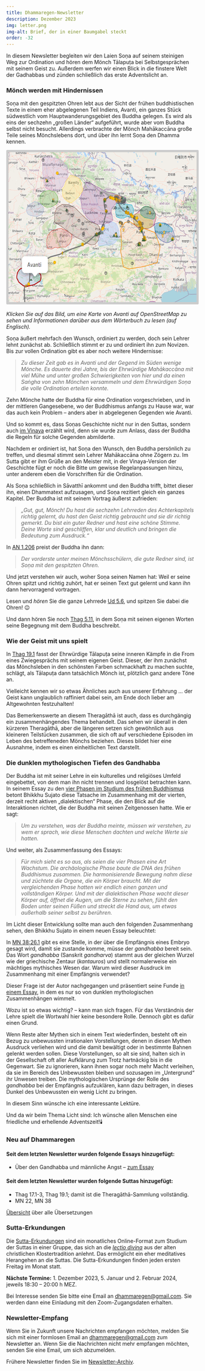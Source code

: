 ```yaml
---
title: Dhammaregen-Newsletter
description: Dezember 2023
img: letter.png
img-alt: Brief, der in einer Baumgabel steckt
order: -32
---
```


In diesem Newsletter begleiten wir den Laien Soṇa auf seinem steinigen Weg zur Ordination und hören dem Mönch Tālapuṭa bei Selbstgesprächen mit seinem Geist zu. Außerdem werfen wir einen Blick in die finstere Welt der Gadhabbas und zünden schließlich das erste Adventslicht an.

### Mönch werden mit Hindernissen

Soṇa mit den gespitzten Ohren lebt aus der Sicht der frühen buddhistischen Texte in einem eher abgelegenen Teil Indiens, Avanti, ein ganzes Stück südwestlich vom Hauptwanderungsgebiet des Buddha gelegen. Es wird als eins der sechzehn „großen Länder“ aufgeführt, wurde aber vom Buddha selbst nicht besucht. Allerdings verbrachte der Mönch Mahākaccāna große Teile seines Mönchslebens dort, und über ihn lernt Soṇa den Dhamma kennen. 

<a title="Klick zu Karte und Info über Avanti" href="https://suttacentral.net/define/avanti?lang=de" target="_blank"><img alt="Karte von Indien mit Avanti" style="padding: 0.4em; border-radius: 0.2em; background: #cccccc; height: 400px;" src="img/avanti.png"></a>

*Klicken Sie auf das Bild, um eine Karte von Avanti auf OpenStreetMap zu sehen und Informationen darüber aus dem Wörterbuch zu lesen (auf Englisch).*

Soṇa äußert mehrfach den Wunsch, ordiniert zu werden, doch sein Lehrer lehnt zunächst ab. Schließlich stimmt er zu und ordiniert ihn zum Novizen. Bis zur vollen Ordination gibt es aber noch weitere Hindernisse:

>*Zu dieser Zeit gab es in Avanti und der Gegend im Süden wenige Mönche. Es dauerte drei Jahre, bis der Ehrwürdige Mahākaccāna mit viel Mühe und unter großen Schwierigkeiten von hier und da einen Saṅgha von zehn Mönchen versammeln und dem Ehrwürdigen Soṇa die volle Ordination erteilen konnte.*

Zehn Mönche hatte der Buddha für eine Ordination vorgeschrieben, und in der mittleren Gangesebene, wo der Buddhismus anfangs zu Hause war, war das auch kein Problem – anders aber in abgelegenen Gegenden wie Avanti.

Und so kommt es, dass Soṇas Geschichte nicht nur in den Suttas, sondern auch [im Vinaya](https://suttacentral.net/pli-tv-kd5/de/maitrimurti-traetow?lang=de&reference=main&highlight=true#11) erzählt wird, denn sie wurde zum Anlass, dass der Buddha die Regeln für solche Gegenden abmilderte.

Nachdem er ordiniert ist, hat Soṇa den Wunsch, den Buddha persönlich zu treffen, und diesmal stimmt sein Lehrer Mahākaccāna ohne Zögern zu. Im Sutta gibt er ihm Grüße an den Meister mit, in der Vinaya-Version der Geschichte fügt er noch die Bitte um gewisse Regelanpassungen hinzu, unter anderem eben die Vorschriften für die Ordination.

Als Soṇa schließlich in Sāvatthī ankommt und den Buddha trifft, bittet dieser ihn, einen Dhammatext aufzusagen, und Soṇa rezitiert gleich ein ganzes Kapitel. Der Buddha ist mit seinem Vortrag äußerst zufrieden:

>*„Gut, gut, Mönch! Du hast die sechzehn Lehrreden des Achterkapitels richtig gelernt, du hast den Geist richtig gebraucht und sie dir richtig gemerkt. Du bist ein guter Redner und hast eine schöne Stimme. Deine Worte sind geschliffen, klar und deutlich und bringen die Bedeutung zum Ausdruck.“*

In [AN 1.206](#/sutta/an1.206/de/sabbamitta) preist der Buddha ihn dann:

>*Der vorderste unter meinen Mönchsschülern, die gute Redner sind, ist Soṇa mit den gespitzten Ohren.*

Und jetzt verstehen wir auch, woher Soṇa seinen Namen hat: Weil er seine Ohren spitzt und richtig zuhört, hat er seinen Text gut gelernt und kann ihn dann hervorragend vortragen.

Lesen und *hören* Sie die ganze Lehrrede [Ud 5.6](#/sutta/ud5.6/de/sabbamitta), und spitzen Sie dabei die Ohren! 😉

Und dann hören Sie noch [Thag 5.11](#/sutta/thag5.11/de/sabbamitta), in dem Soṇa mit seinen eigenen Worten seine Begegnung mit dem Buddha beschreibt.

### Wie der Geist mit uns spielt

In [Thag 19.1](#/sutta/thag19.1/de/sabbamitta) fasst der Ehrwürdige Tālapuṭa seine inneren Kämpfe in die From eines Zwiegesprächs mit seinem eigenen Geist. Dieser, der ihm zunächst das Mönchsleben in den schönsten Farben schmackhaft zu machen suchte, schlägt, als Tālapuṭa dann tatsächlich Mönch ist, plötzlich ganz andere Töne an.

Vielleicht kennen wir so etwas Ähnliches auch aus unserer Erfahrung … der Geist kann unglaublich raffiniert dabei sein, am Ende doch lieber am Altgewohnten festzuhalten!

Das Bemerkenswerte an diesem Theragāthā ist auch, dass es durchgängig ein zusammenhängendes Thema behandelt. Das sehen wir überall in den kürzeren Theragāthā, aber die längeren setzen sich gewöhnlich aus kleineren Teilstücken zusammen, die sich oft auf verschiedene Episoden im Leben des betreffeneden Mönchs beziehen. Dieses bildet hier eine Ausnahme, indem es einen einheitlichen Text darstellt.

### Die dunklen mythologischen Tiefen des Gandhabba

Der Buddha ist mit seiner Lehre in ein kulturelles und religiöses Umfeld eingebettet, von dem man ihn nicht trennen und losgelöst betrachten kann. In seinem Essay zu den [vier Phasen im Studium des frühen Buddhismus](#/wiki/buddhismuskunde/phasen) betont Bhikkhu Sujato diese Tatsache im Zusammenhang mit der vierten, derzeit recht aktiven „dialektischen“ Phase, die den Blick auf die Interaktionen richtet, die der Buddha mit seinen Zeitgenossen hatte. Wie er sagt:

>*Um zu verstehen, was der Buddha meinte, müssen wir verstehen, zu wem er sprach, wie diese Menschen dachten und welche Werte sie hatten.*

Und weiter, als Zusammenfassung des Essays:

>*Für mich sieht es so aus, als seien die vier Phasen eine Art Wachstum. Die archäologische Phase baute die DNA des frühen Buddhismus zusammen. Die harmonisierende Bewegung nahm diese und züchtete die Organe, die ein Körper braucht. Mit der vergleichenden Phase hatten wir endlich einen ganzen und vollständigen Körper. Und mit der dialektischen Phase wacht dieser Körper auf, öffnet die Augen, um die Sterne zu sehen, fühlt den Boden unter seinen Füßen und streckt die Hand aus, um etwas außerhalb seiner selbst zu berühren.*

Im Licht dieser Entwicklung sollte man auch den folgenden Zusammenhang sehen, den Bhikkhu Sujato in einem neuen Essay beleuchtet:

In [MN 38:26.1](#/sutta/mn38:26.1/de/sabbamitta) gibt es eine Stelle, in der über die Empfängnis eines Embryo gesagt wird, damit sie zustande komme, müsse der *gandhabba* bereit sein. Das Wort *gandhabba* (Sanskrit *gandharva*) stammt aus der gleichen Wurzel wie der griechische Zentaur (*kantauros*) und stellt normalerweise ein mächtiges mythisches Wesen dar. Warum wird dieser Ausdruck im Zusammenhang mit einer Empfängnis verwendet?

Dieser Frage ist der Autor nachgegangen und präsentiert seine Funde [in einem Essay](#/wiki/mythologie/gandhabba2), in dem es nur so von dunklen mythologischen Zusammenhängen wimmelt.

Wozu ist so etwas wichtig? – kann man sich fragen. Für das Verständnis der Lehre spielt die Wortwahl hier keine besondere Rolle. Dennoch gibt es dafür einen Grund.

Wenn Reste alter Mythen sich in einem Text wiederfinden, besteht oft ein Bezug zu unbewussten irrationalen Vorstellungen, denen in diesen Mythen Ausdruck verliehen wird und die damit bewältigt oder in bestimmte Bahnen gelenkt werden sollen. Diese Vorstellungen, so alt sie sind, halten sich in der Gesellschaft oft aller Aufklärung zum Trotz hartnäckig bis in die Gegenwart. Sie zu ignorieren, kann ihnen sogar noch mehr Macht verleihen, da sie im Bereich des Unbewussten bleiben und sozusagen im „Untergrund“ ihr Unwesen treiben. Die mythologischen Ursprünge der Rolle des *gandhabba* bei der Empfängnis aufzuklären, kann dazu beitragen, in dieses Dunkel des Unbewussten ein wenig Licht zu bringen. 

In diesem Sinn wünsche ich eine interessante Lektüre.

Und da wir beim Thema Licht sind: Ich wünsche allen Menschen eine friedliche und erhellende Adventszeit!🕯️

### Neu auf Dhammaregen

#### Seit dem letzten Newsletter wurden folgende Essays hinzugefügt:

- Über den Gandhabba und männliche Angst – [zum Essay](#/wiki/mythologie/gandhabba2)

#### Seit dem letzten Newsletter wurden folgende Suttas hinzugefügt:

- Thag 17.1-3, Thag 19.1; damit ist die Theragāthā-Sammlung vollständig.
- MN 22, MN 38

[Übersicht](#/wiki/uebersetzung/uebersicht) über alle Übersetzungen

### Sutta-Erkundungen 

Die [Sutta-Erkundungen](#/wiki/erkundung) sind ein monatliches Online-Format zum Studium der Suttas in einer Gruppe, das sich an die [*lectio divina*](https://de.wikipedia.org/wiki/Lectio_divina) aus der alten christlichen Klostertradition anlehnt. Das ermöglicht ein eher meditatives Herangehen an die Suttas. Die Sutta-Erkundungen finden jeden ersten Freitag im Monat statt. 

**Nächste Termine:** 1. Dezember 2023, 5. Januar und 2. Februar 2024, jeweils 18:30 – 20:00 h MEZ.

Bei Interesse senden Sie bitte eine Email an [dhammaregen@gmail.com](mailto:dhammaregen@gmail.com). Sie werden dann eine Einladung mit den Zoom-Zugangsdaten erhalten.

### Newsletter-Empfang

Wenn Sie in Zukunft unsere Nachrichten empfangen möchten, melden Sie sich mit einer formlosen Email an [dhammaregen@gmail.com](mailto:dhammaregen@gmail.com) zum Newsletter an. Wenn Sie die Nachrichten nicht mehr empfangen möchten, senden Sie eine Email, um sich abzumelden. 

Frühere Newsletter finden Sie im [Newsletter-Archiv](#/wiki/news/inhalt).
